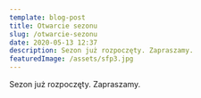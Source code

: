 ```yaml
---
template: blog-post
title: Otwarcie sezonu
slug: /otwarcie-sezonu
date: 2020-05-13 12:37
description: Sezon już rozpoczęty. Zapraszamy.
featuredImage: /assets/sfp3.jpg
---
```

Sezon już rozpoczęty. Zapraszamy.